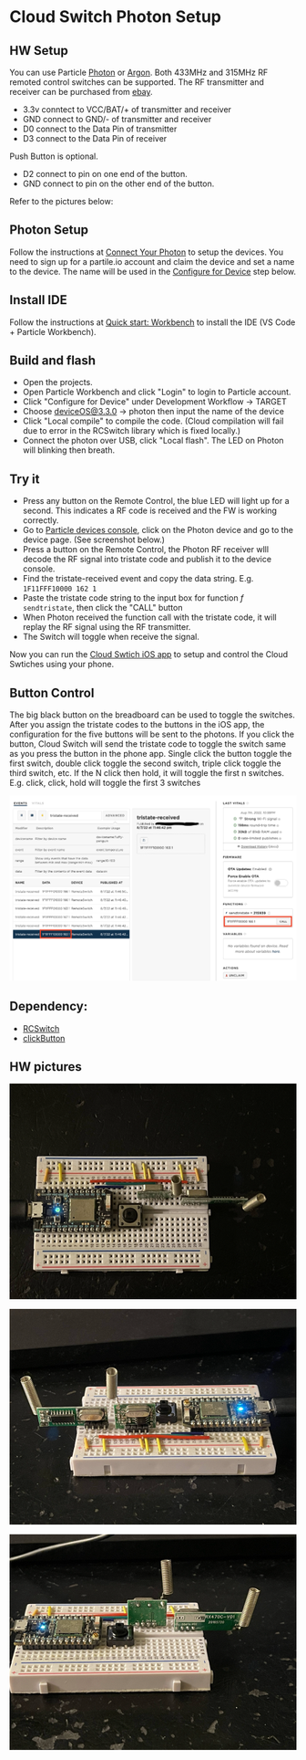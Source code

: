 # Cloud Switch Photon Setup

## HW Setup

You can use Particle [Photon](https://store.particle.io/collections/wifi/products/photon)
or [Argon](https://store.particle.io/collections/wifi/products/argon).
Both 433MHz and 315MHz RF remoted control switches can be supported. 
The RF transmitter and receiver can be purchased from 
[ebay](https://www.ebay.com/sch/i.html?_from=R40&_trksid=p2334524.m570.l1313&_nkw=315+433+mhz+rf+transmitter+and+receiver+with+antenna&_sacat=0&LH_TitleDesc=0&_odkw=433+mhz+rf+transmitter+and+receiver+with+antenna&_osacat=0&LH_PrefLoc=2).

- 3.3v conntect to VCC/BAT/+ of transmitter and receiver
- GND connect to GND/- of transmitter and receiver
- D0 connect to the Data Pin of transmitter
- D3 connect to the Data Pin of receiver

Push Button is optional.

- D2 connect to pin on one end of the  button.
- GND connect to pin on the other end of the button.

Refer to the pictures below:

## Photon Setup

Follow the instructions at [Connect Your Photon](https://docs.particle.io/quickstart/photon/#connect-your-photon)
to setup the devices. You need to sign up for a partile.io account and claim the device and set a name to the device.
The name will be used in the [Configure for Device](#build-and-flash) step below.

## Install IDE

Follow the instructions at [Quick start: Workbench](https://docs.particle.io/quickstart/workbench/)
to install the IDE (VS Code + Particle Workbench).

## Build and flash

- Open the projects.
- Open Particle Workbench and click "Login" to login to Particle account.
- Click "Configure for Device" under Development Workflow -> TARGET
- Choose deviceOS@3.3.0 -> photon then input the name of the device
- Click "Local compile" to compile the code. 
  (Cloud compilation will fail due to error in the RCSwitch library which is fixed locally.)
- Connect the photon over USB, click "Local flash". The LED on Photon will blinking then breath.

## Try it

- Press any button on the Remote Control, the blue LED will light up for a second. 
  This indicates a RF code is received and the FW is working correctly. 
- Go to [Particle devices console](https://console.particle.io/devices), click on the Photon device and go to the device page. (See screenshot below.)
- Press a button on the Remote Control, the Photon RF receiver wlll decode the RF signal into tristate code and publish it to the device console.
- Find the tristate-received event and copy the data string. E.g. `1F11FFF10000 162 1`
- Paste the tristate code string to the input box for function *f* `sendtristate`, then click the "CALL" button
- When Photon received the function call with the tristate code, it will replay the RF signal using the RF transmitter.
- The Switch will toggle when receive the signal.

Now you can run the [Cloud Swtich iOS app](../ios) to setup and control the Cloud Swtiches using your phone.

## Button Control

The big black button on the breadboard can be used to toggle the switches. After you assign the tristate
codes to the buttons in the iOS app, the configuration for the five buttons will be sent to the photons.
If you click the button, Cloud Switch will send the tristate code to toggle the switch same as you press the button
in the phone app. Single click the button toggle the first switch, double click toggle the second switch,
triple click toggle the third switch, etc. If the N click then hold, it will toggle the first n switches.
E.g. click, click, hold will toggle the first 3 switches

![Particle Device Console](../docs/Particle_Console.png)


## Dependency:

- [RCSwitch](https://github.com/suda/rcswitch)
- [clickButton](https://github.com/pkourany/clickButton)


## HW pictures

![Circuit Top](../docs/Circuit_Top.png)

![Circuit Front](../docs/Circuit_Front.png)

![Circuit Back](../docs/Circuit_Back.png)

